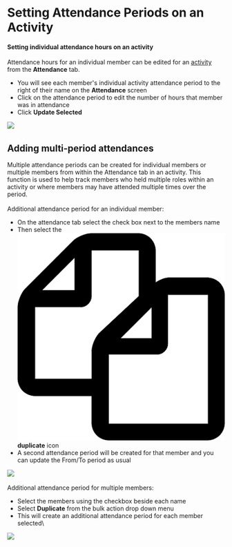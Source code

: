 # Setting Attendance Periods on an Activity

#### Setting individual attendance hours on an activity

Attendance hours for an individual member can be edited for an [activity](./) from the **Attendance** tab.

* You will see each member's individual activity attendance period to the right of their name on the **Attendance** screen
* Click on the attendance period to edit the number of hours that member was in attendance
* Click **Update Selected**

![](<../../.gitbook/assets/setting attendance periods.gif>)

## Adding multi-period attendances

Multiple attendance periods can be created for individual members or multiple members from within the Attendance tab in an activity. This function is used to help track members who held multiple roles within an activity or where members may have attended multiple times over the period.\
\
Additional attendance period for an individual member:

* On the attendance tab select the check box next to the members name
* Then select the <img src="../../.gitbook/assets/duplicate.png" alt="" data-size="line"> **duplicate** icon
* A second attendance period will be created for that member and you can update the From/To period as usual

![](<../../.gitbook/assets/setting attendance periods (1).gif>)

Additional attendance period for multiple members:

* Select the members using the checkbox beside each name
* &#x20;Select **Duplicate** from the bulk action drop down menu
* This will create an additional attendance period for each member selected\


![](<../../.gitbook/assets/additional attendance for multiple people.gif>)
